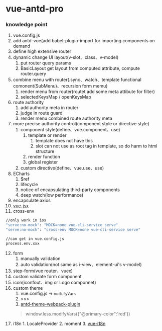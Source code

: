 # vue-antd-pro

### knowledge point
1. vue.config.js
2. add antd-vue(add babel-plugin-import for importing components on demand
3. define high extensive router
4. dynamic change UI layout(v-slot、class、v-model)
   1. put router query params
   2. BasicLayout get layout from computed attribute, compute router.query
5. combine menu with router(.sync、watch、template functional comonent(SubMenu)、recursion form memu)
   1. render menu from router(routet add some meta attibute for filter)
   2. selectedKeysMap / openKeysMap
6. route authority
   1. add authority meta in router
   2. judge in route guard
   3. render menu combined route authority meta
7. more precise authority control(component style or directive style)
   1. component style(define、vue.component、use)
      1. template or render
         1. template does not have this
         2. slot can not use as root tag in template, so do harm to html structure
      2. render function
      3. global register
   2. custom directive(define、vue.use、use)
8. ECharts
   1. \$ref
   2. lifecycle
   3. notice of encapsulating third-party components
   4. deep watch(low performance)
9.  encapsulate axios
10. [vue-jsx](https://github.com/vuejs/jsx)
11. cross-env
```bash
//only work in ios
"serve:no-mock": "MOCK=none vue-cli-service serve"
"serve:no-mock": "cross-env MOCK=none vue-cli-service serve"

//can get in vue.config.js
process.env.xxx
```
12. form
    1.  manually validation
    2.  auto validation(not same as i-view、element-ui's v-model)
13. step-form(vue router、vuex)
14. custom validate form component
15. icon(iconfout、img or Logo componnet)
16. custom theme
    1.  vue.config.js -> `modifyVars`
    2.  \>\>\>
    3.  [antd-theme-webpack-plugin](https://github.com/mzohaibqc/antd-theme-webpack-plugin)
    > window.less.modifyVars({"@primary-color":'red'})
17.  i18n
    1.  LocaleProvider
    2.  moment
    3.  [vue-i18n](https://github.com/kazupon/vue-i18n)
